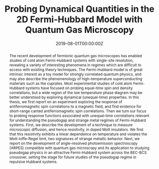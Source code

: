 ---
title: "Probing Dynamical Quantities in the 2D Fermi-Hubbard Model with Quantum Gas Microscopy"
authors:
- Peter T. Brown
date: "2019-08-01T00:00:00Z"
doi: ""

# Schedule page publish date (NOT publication's date).
publishDate: "2017-01-01T00:00:00Z"

# Publication type.
# Legend: 0 = Uncategorized; 1 = Conference paper; 2 = Journal article;
# 3 = Preprint / Working Paper; 4 = Report; 5 = Book; 6 = Book section;
# 7 = Thesis; 8 = Patent
publication_types: ["2"]

# Publication name and optional abbreviated publication name.
publication: "Ph.D. Thesis, Princeton University"
publication_short: ""

abstract: "The recent development of fermionic quantum gas microscopes has enabled studies of cold atom Fermi-Hubbard systems with single-site resolution, revealing a variety of interesting phenomena in regimes which are difficult to access with existing theory techniques. The Fermi-Hubbard model is of great intrinsic interest as a toy model for strongly correlated quantum physics, and may also describe the phenomenology of high-temperature superconducting materials such as the cuprates. Most experimental studies of cold atom Fermi-Hubbard systems have focused on probing equal-time spin and density correlations, but a wide region of the low temperature phase diagram may be better understood by exploring dynamical (unequal-time) properties. In this thesis, we first report on an experiment exploring the response of antiferromagnetic spin correlations to a magnetic field, and find evidence for short-range canted antiferromagnetic spin correlations. Then we turn our focus to probing response functions associated with unequal-time correlations relevant for understanding the pseudogap and strange metal regimes of Fermi-Hubbard systems. First, we describe the development of a technique to measure microscopic diffusion, and hence resistivity, in doped Mott insulators. We find that this resistivity exhibits a linear dependence on temperature and violates the Mott-Ioffe-Regel limit, two signatures of strange metallic behavior. Next, we report on the development of angle-resolved photoemission spectroscopy (ARPES) compatible with quantum gas microscopy and its application to studying pseudogap physics in an attractive Fermi-Hubbard system across the BEC-BCS crossover, setting the stage for future studies of the pseudogap regime in repulsive Hubbard systems."

# Summary. An optional shortened abstract.
summary:

tags:
- Source Themes
featured: false

# links:
# - name: ""
#   url: ""
url_pdf: 'files/thesis.pdf'
url_code: ''
url_dataset: ''
url_poster: ''
url_project: ''
url_slides: ''
url_source: ''
url_video: ''

# Featured image
# To use, add an image named `featured.jpg/png` to your page's folder.
image:
  caption: 'Image credit: [**Unsplash**](https://unsplash.com/photos/jdD8gXaTZsc)'
  focal_point: ""
  preview_only: false

# Associated Projects (optional).
#   Associate this publication with one or more of your projects.
#   Simply enter your project's folder or file name without extension.
#   E.g. `internal-project` references `content/project/internal-project/index.md`.
#   Otherwise, set `projects: []`.
projects: []
---